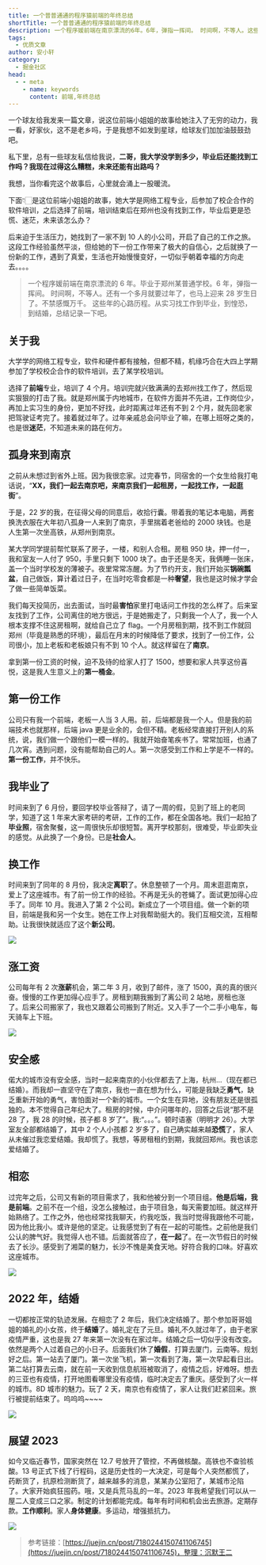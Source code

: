 ```yaml
---
title: 一个普普通通的程序猿前端的年终总结
shortTitle: 一个普普通通的程序猿前端的年终总结
description: 一个程序媛前端在南京漂流的6年。6年，弹指一挥间。 时间啊，不等人。这些年的心路历程。从实习找工作到毕业，到惶恐，到结婚，总结记录一下
tags:
  - 优质文章
author: 安小轩
category:
  - 掘金社区
head:
  - - meta
    - name: keywords
      content: 前端,年终总结
---
```


一个球友给我发来一篇文章，说这位前端小姐姐的故事给她注入了无穷的动力，我一看，好家伙，这不是老乡吗，于是我想不如发到星球，给球友们加加油鼓鼓劲吧。

私下里，总有一些球友私信给我说，**二哥，我大学没学到多少，毕业后还能找到工作吗？我现在过得这么糟糕，未来还能有出路吗？**

我想，当你看完这个故事后，心里就会涌上一股暖流。

下面👇🏻是这位前端小姐姐的故事，她大学是网络工程专业，后参加了校企合作的软件培训，之后选择了前端，培训结束后在郑州也没有找到工作，毕业后更是恐慌、迷茫，未来该怎么办？

后来迫于生活压力，她找到了一家不到 10 人的小公司，开启了自己的工作之旅。这段工作经验虽然平淡，但给她的下一份工作带来了极大的自信心，之后就换了一份新的工作，遇到了真爱，生活也开始慢慢变好，一切似乎朝着幸福的方向走去。。。。

> 一个程序媛前端在南京漂流的 6 年。毕业于郑州某普通学校。6 年，弹指一挥间。
> 时间啊，不等人。还有一个多月就要过年了，也马上迎来 28 岁生日了。不禁感慨万千。
> 这些年的心路历程。从实习找工作到毕业，到惶恐，到结婚，总结记录一下吧。

## 关于我

大学学的网络工程专业，软件和硬件都有接触，但都不精，机缘巧合在大四上学期参加了学校校企合作的软件培训，去了某学校培训。

选择了**前端**专业，培训了 4 个月。培训完就兴致满满的去郑州找工作了，然后现实狠狠的打击了我。就是郑州属于内地城市，在软件方面并不先进，工作岗位少，再加上实习生的身份，更加不好找，此时距离过年还有不到 2 个月，就先回老家把驾驶证考完了。接着就过年了。过年亲戚总会问毕业了嘛，在哪上班呀之类的，也是很**迷茫**，不知道未来的路在何方。


## 孤身来到南京

之前从未想过到省外上班。因为我很恋家。过完春节，同宿舍的一个女生给我打电话说，“**XX，我们一起去南京吧，来南京我们一起租房，一起找工作，一起逛街**”。

于是，22 岁的我，在征得父母的同意后，收拾行囊。带着我的笔记本电脑，两套换洗衣服在大年初八孤身一人来到了南京，手里揣着老爸给的 2000 块钱。也是人生第一次坐高铁，从郑州到南京。

某大学同学提前帮忙联系了房子，一楼，和别人合租。房租 950 块，押一付一，我和室友一人付了 950，手里只剩下 1000 块了。由于还是冬天，我俩睡一张床，盖一个当时学校发的薄被子。夜里常常冻醒。为了节约开支，我们开始买**锅碗瓢盆**，自己做饭，算计着过日子，在当时吃零食都是一种**奢望**，我也是这时候才学会了做一些简单饭菜。

我们每天投简历，出去面试，当时最**害怕**家里打电话问工作找的怎么样了。后来室友找到了工作，公司离住的地方很远，于是她搬走了，只剩我一个人了，我一个人根本支撑不住这房租啊，就给自己立了 flag。一个月房租到期，找不到工作就回郑州（毕竟是熟悉的环境），最后在月末的时候降低了要求，找到了一份工作，公司很小，加上老板和老板娘只有不到 10 个人。就这样留在了**南京**。

拿到第一份工资的时候，迫不及待的给家人打了 1500，想要和家人共享这份喜悦，这是我人生意义上的**第一桶金**。


## 第一份工作

公司只有我一个前端，老板一人当 3 人用。前，后端都是我一个人。但是我的前端技术也就那样，后端 java 更是业余的，会但不精。老板经常直接打开别人的系统，说，我们做一个跟他们一模一样的。我就开始奋笔疾书了。常常加班，也通了几次宵。遇到问题，没有能帮助自己的人。第一次感受到工作和上学是不一样的。**第一份工作**，并不快乐。


## 我毕业了

时间来到了 6 月份，要回学校毕业答辩了，请了一周的假，见到了班上的老同学，知道了这 1 年来大家考研的考研，工作的工作，都在全国各地。我们一起拍了**毕业照**，宿舍聚餐，这一周很快乐却很短暂。离开学校那刻，很难受，毕业即失业的感觉。从此换了一个身份。已是**社会人**。


## 换工作

时间来到了同年的 8 月份，我决定**离职**了。休息整顿了一个月。周末逛逛南京，爱上了这座城市。有了前一份工作的经验。不再是无头的苍蝇了。面试更加得心应手了。同年 10 月。我进入了第 2 个公司。新成立了一个项目组。做一个新的项目，前端是我和另一个女生。她在工作上对我帮助挺大的。我们互相交流，互相帮助。让我很快就适应了这个**新公司**。

![](https://cdn.tobebetterjavaer.com/tobebetterjavaer/images/nice-article/juejin-yigppttdcxyqddnzzj-db4ad2ea-9106-4740-9d97-a3c51fd25c34.jpg)

## 涨工资

公司每年有 2 次**涨薪**机会，第二年 3 月，收到了邮件，涨了 1500，真的真的很兴奋。慢慢的工作更加得心应手了。房租到期我搬到了离公司 2 站地，房租也涨了。后来公司搬家了，我也又跟着公司搬到了附近。又入手了一个二手小电车，每天骑车上下班。

![](https://cdn.tobebetterjavaer.com/tobebetterjavaer/images/nice-article/juejin-yigppttdcxyqddnzzj-31da3813-4840-4f44-95e6-f4d28aff3c38.jpg)

## 安全感

偌大的城市没有安全感，当时一起来南京的小伙伴都去了上海，杭州...（现在都已结婚）。而我却一直坚守在了南京，我也一直在想为什么，可能是我缺乏**勇气**，缺乏重新开始的勇气，害怕面对一个新的城市。一个女生在异地，没有朋友还是很孤独的。本不觉得自己年纪大了。租房的时候，中介问哪年的，回答之后说“那不是 28 了，我 28 的时候，孩子都 8 岁了”。我:“。。。”。顿时语塞（明明才 26）。大学室友全部都结婚了，其中 2 个人小孩都 2 岁多了，自己确实越来越**恐慌**了，家人从未催过我恋爱结婚。我却慌了。我想，等房租租约到期，我就回郑州。我也该恋爱结婚了。


## 相恋

过完年之后，公司又有新的项目需求了，我和他被分到一个项目组。**他是后端，我是前端**。之前不在一个组，没怎么接触过，由于项目急，每天需要加班。就这样开始熟络了。工作之外，他也经常找我聊天，约我吃饭，我当时觉得我跟他不可能，因为他比我小。或许是他的坚定。让我感觉到了有在一起的可能性。之前他是我们公认的脾气好。我觉得人也不错。后面就答应了，**在一起**了。在一次节假日的时候去了长沙。感受到了湘菜的魅力，长沙不愧是美食天地。好符合我的口味。好喜欢这座城市。

![](https://cdn.tobebetterjavaer.com/tobebetterjavaer/images/nice-article/juejin-yigppttdcxyqddnzzj-8988d15c-ea85-4e56-88e4-613bf183982c.jpg)

## 2022 年，结婚

一切都按正常的轨迹发展。在相恋了 2 年后，我们决定结婚了。那个参加哥哥姐姐的婚礼的小女孩，终于**结婚**了。婚礼定在了元旦。婚礼不久就过年了，由于老家疫情严重，这也是我 27 年来第一次没有在家过年。结婚之后一切似乎没有改变。依然是两个人过着自己的小日子。后面我们休了**婚假**，打算去厦门，云南等。规划好之后。第一站去了厦门。第一次坐飞机，第一次看到了海，第一次早起看日出。第二站打算去云南，就在前一天收到信息航班被取消了，疫情之后，好难呀。想去的三亚也有疫情，打开地图看哪里没有疫情，临时决定去了重庆。感受到了火一样的城市。8D 城市的魅力。玩了 2 天，南京也有疫情了，家人让我们赶紧回来。旅行被提前结束了。呜呜呜~~~~

![](https://cdn.tobebetterjavaer.com/tobebetterjavaer/images/nice-article/juejin-yigppttdcxyqddnzzj-71ed4294-04e7-41ef-ad0d-df6d80861473.jpg)


## 展望 2023

如今又临近春节，国家突然在 12.7 号放开了管控，不再做核酸。高铁也不查验核酸。13 号正式下线了行程码，这是历史性的一大决定，可是每个人突然都慌了，药断货了，抗原检测断货了，越来越多的消息，某某办公室阳了，某城市沦陷 了。大家开始疯狂囤药。哦，又是兵荒马乱的一年。2023 年我希望我们可以从一屋二人变成三口之家。制定的计划都能完成。每年有时间和机会出去旅游。定期存款。**工作顺利**。家人**身体健康**。多运动，增强抵抗力。

![](https://cdn.tobebetterjavaer.com/tobebetterjavaer/images/nice-article/juejin-yigppttdcxyqddnzzj-69d85eac-fdd4-4955-87ca-40b8fdcf5ca5.jpg)


> 参考链接：[https://juejin.cn/post/7180244150741106745](https://juejin.cn/post/7180244150741106745)，整理：沉默王二
